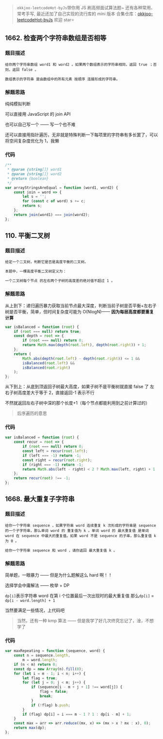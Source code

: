 > `okkjoo-leetcodeHot-byJs`带你用 JS 刷高频面试算法题~
> 还有各种常用、常考手写, 最近还加了自己实现的流行库的 mini 版本
> 合集仓库：[okkjoo-leetcodeHot-byJs](https://github.com/okkjoo/okkjoo-leetcodeHot-byJs)
> 欢迎 star⭐

## 1662. 检查两个字符串数组是否相等

### 题目描述

```
给你两个字符串数组 word1 和 word2 。如果两个数组表示的字符串相同，返回 true ；否则，返回 false 。

数组表示的字符串 是由数组中的所有元素 按顺序 连接形成的字符串。
```

### 解题思路

纯纯模拟判断

可以直接用 JavaScript 的 join API

也可以自己写一个 —— 写一个也不难

还可以直接用指针遍历，无非就是特殊判断一下每项里的字符串有多长罢了，可以将空间复杂度优化为 1，我懒

### 代码

```js
/**
 * @param {string[]} word1
 * @param {string[]} word2
 * @return {boolean}
 */
var arrayStringsAreEqual = function (word1, word2) {
	const join = word => {
		let s = '';
		for (const c of word) s += c;
		return s;
	};
	return join(word1) === join(word2);
};
```

## 110. 平衡二叉树

### 题目描述

```
给定一个二叉树，判断它是否是高度平衡的二叉树。

本题中，一棵高度平衡二叉树定义为：

一个二叉树每个节点 的左右两个子树的高度差的绝对值不超过 1 。
```

### 解题思路

从上到下：递归遍历暴力获取当前节点最大深度，判断当前子树是否平衡+左右子树是否平衡，简单，但时间复杂度可能为 O(NlogN)—— **因为每层高度都要重复计算**

```js
var isBalanced = function (root) {
	if (root === null) return true;
	const depth = root => {
		if (root === null) return 0;
		return Math.max(depth(root.left), depth(root.right)) + 1;
	};
	return (
		Math.abs(depth(root.left) - depth(root.right)) <= 1 &&
		isBalanced(root.left) &&
		isBalanced(root.right)
	);
};
```

从下到上：从底到顶返回子树最大高度，如果子树不是平衡树就直接 false 了
左右子树高度差大于等于 2，直接返回-1 表示不行

不然就返回左右子树中深的那个长度+1（每个节点都能利用到之前计算过的）

> 后序遍历的意思

### 代码

```js
var isBalanced = function (root) {
	const recur = root => {
		if (root === null) return 0;
		const left = recur(root.left);
		if (left === -1) return -1;
		const right = recur(root.right);
		if (right === -1) return -1;
		return Math.abs(left - right) < 2 ? Math.max(left, right) + 1 : -1;
	};
	return recur(root) !== -1;
};
```

## 1668. 最大重复子字符串

### 题目描述

```
给你一个字符串 sequence ，如果字符串 word 连续重复 k 次形成的字符串是 sequence 的一个子字符串，那么单词 word 的 重复值为 k 。单词 word 的 最大重复值 是单词 word 在 sequence 中最大的重复值。如果 word 不是 sequence 的子串，那么重复值 k 为 0 。

给你一个字符串 sequence 和 word ，请你返回 最大重复值 k 。
```

### 解题思路

简单题，一眼暴力 —— 但是为什么题解这么 hard 啊！！

选择学会中庸解法 —— 枚举 + DP

`dp[i]`表示字符串 word 在第 i 个位置最后一次出现时的最大重复值
那么`dp[i]` = `dp[i - word.length] + 1`

当然要满足一些情况，上代码吧

> 当然，还有一种 kmp 算法 —— 但是我学了好几次终究忘记了，淦，不想学了

### 代码

```js
var maxRepeating = function (sequence, word) {
	const n = sequence.length,
		m = word.length;
	if (n < m) return 0;
	const dp = new Array(n).fill(0);
	for (let i = m - 1; i < n; i++) {
		let flag = true;
		for (let j = 0; j < m; j++) {
			if (sequence[i - m + j + 1] !== word[j]) {
				flag = false;
				break;
			}
			if (!flag) b.push;
		}
		if (flag) dp[i] = i === m - 1 ? 1 : dp[i - m] + 1;
	}
	const max = arr => arr.reduce((mx, x) => (mx > x ? mx : x), 0);
	return max(dp);
};
```
